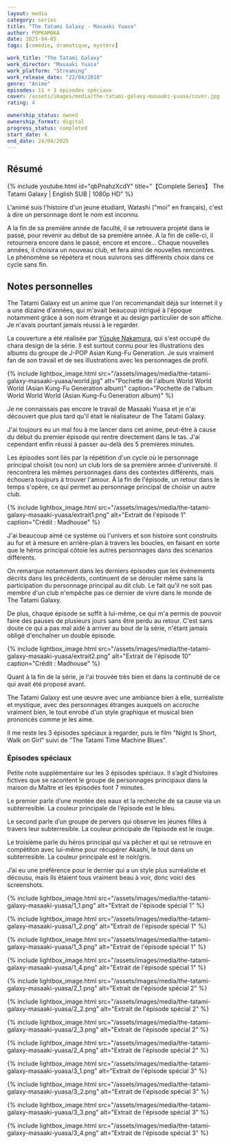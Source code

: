 ```yaml
---
layout: media
category: series
title: "The Tatami Galaxy - Masaaki Yuasa"
author: POPKAMOKA
date: 2025-04-05
tags: [comédie, dramatique, mystère]

work_title: "The Tatami Galaxy"
work_director: "Masaaki Yuasa"
work_platform: "Streaming"
work_release_date: "22/04/2010"
genre: "Anime"
episodes: 11 + 3 épisodes spéciaux
cover: /assets/images/media/the-tatami-galaxy-masaaki-yuasa/cover.jpg
rating: 4

ownership_status: owned
ownership_format: digital
progress_status: completed
start_date: X
end_date: 24/04/2025
---
```


## Résumé
{% include youtube.html id="qbPnahzXcdY" title="【Complete Series】 The Tatami Galaxy | English SUB | 1080p HD" %}

L'animé suis l'histoire d'un jeune étudiant, Watashi ("moi" en français), c'est à dire un personnage dont le nom est inconnu.

A la fin de sa première année de faculté, il se retrouvera projeté dans le passé, pour revenir au début de sa première année. A la fin de celle-ci, il retournera encore dans le passé, encore et encore...
Chaque nouvelles années, il choisira un nouveau club, et fera ainsi de nouvelles rencontres. Le phénomène se répètera et nous suivrons ses différents choix dans ce cycle sans fin.

## Notes personnelles
The Tatami Galaxy est un anime que l'on recommandait déjà sur Internet il y a une dizaine d'années, qui m'avait beaucoup intrigué à l'époque notamment grâce à son nom étrange et au design particulier de son affiche. Je n'avais pourtant jamais réussi à le regarder. 

La couverture a été réalisée par [Yūsuke Nakamura](https://www.instagram.com/yusuke_nakamura_jp/), qui s'est occupé du chara design de la série. Il est surtout connu pour les illustrations des albums du groupe de J-POP Asian Kung-Fu Generation. Je suis vraiment fan de son travail et de ses illustrations avec les personnages de profil.

{% include lightbox_image.html 
   src="/assets/images/media/the-tatami-galaxy-masaaki-yuasa/world.jpg"
   alt="Pochette de l'album World World World (Asian Kung-Fu Generation album)"
   caption="Pochette de l'album World World World (Asian Kung-Fu Generation album)" %}


Je ne connaissais pas encore le travail de Masaaki Yuasa et je n'ai découvert que plus tard qu'il était le réalisateur de The Tatami Galaxy.

J'ai toujours eu un mal fou à me lancer dans cet anime, peut-être à cause du début du premier épisode qui rentre directement dans le tas.
J'ai cependant enfin réussi à passer au-delà des 5 premières minutes.

Les épisodes sont liés par la répétition d'un cycle où le personnage principal choisit (ou non) un club lors de sa première année d'université. Il rencontrera les mêmes personnages dans des contextes différents, mais échouera toujours à trouver l'amour. À la fin de l'épisode, un retour dans le temps s'opère, ce qui permet au personnage principal de choisir un autre club.

{% include lightbox_image.html 
   src="/assets/images/media/the-tatami-galaxy-masaaki-yuasa/extrait1.png"
   alt="Extrait de l'épisode 1"
   caption="Crédit : Madhouse" %}

J'ai beaucoup aimé ce système où l'univers et son histoire sont construits au fur et à mesure en arrière-plan à travers les boucles, en faisant en sorte que le héros principal côtoie les autres personnages dans des scénarios différents.

On remarque notamment dans les derniers épisodes que les événements décrits dans les précédents, continuent de se dérouler même sans la participation du personnage principal au dit club. Le fait qu'il ne soit pas membre d'un club n'empêche pas ce dernier de vivre dans le monde de The Tatami Galaxy.

De plus, chaque épisode se suffit à lui-même, ce qui m'a permis de pouvoir faire des pauses de plusieurs jours sans être perdu au retour. C'est sans doute ce qui a pas mal aidé à arriver au bout de la série, n'étant jamais obligé d'enchaîner un double épisode.

{% include lightbox_image.html 
   src="/assets/images/media/the-tatami-galaxy-masaaki-yuasa/extrait2.png"
   alt="Extrait de l'épisode 10"
   caption="Crédit : Madhouse" %}

Quant à la fin de la série, je l'ai trouvée très bien et dans la continuité de ce qui avait été proposé avant.

The Tatami Galaxy est une œuvre avec une ambiance bien à elle, surréaliste et mystique, avec des personnages étranges auxquels on accroche vraiment bien, le tout enrobé d'un style graphique et musical bien prononcés comme je les aime. 

Il me reste les 3 épisodes spéciaux à regarder, puis le film "Night Is Short, Walk on Girl" suivi de "The Tatami Time Machine Blues".

### Épisodes spéciaux
 Petite note supplémentaire sur les 3 épisodes spéciaux. Il s’agit d’histoires fictives que se racontent le groupe de personnages principaux dans la maison du Maître et les épisodes font 7 minutes.

Le premier parle d’une montée des eaux et la recherche de sa cause via un subterresible. La couleur principale de l’épisode est le bleu.

Le second parle d’un groupe de pervers qui observe les jeunes filles à travers leur subterresible. La couleur principale de l’épisode est le rouge.

Le troisième parle du héros principal qui va pêcher et qui se retrouve en compétiton avec lui-même pour récupérer Akashi, le tout dans un subterresible. La couleur principale est le noir/gris.

J’ai eu une préférence pour le dernier qui a un style plus surréaliste et décousu, mais ils étaient tous vraiment beau à voir, donc voici des screenshots.

{% include lightbox_image.html 
   src="/assets/images/media/the-tatami-galaxy-masaaki-yuasa/1_1.png"
   alt="Extrait de l'épisode spécial 1" %}

{% include lightbox_image.html 
   src="/assets/images/media/the-tatami-galaxy-masaaki-yuasa/1_2.png"
   alt="Extrait de l'épisode spécial 1" %}

{% include lightbox_image.html 
   src="/assets/images/media/the-tatami-galaxy-masaaki-yuasa/1_3.png"
   alt="Extrait de l'épisode spécial 1" %}

{% include lightbox_image.html 
   src="/assets/images/media/the-tatami-galaxy-masaaki-yuasa/1_4.png"
   alt="Extrait de l'épisode spécial 1" %}

{% include lightbox_image.html 
   src="/assets/images/media/the-tatami-galaxy-masaaki-yuasa/2_1.png"
   alt="Extrait de l'épisode spécial 2" %}

{% include lightbox_image.html 
   src="/assets/images/media/the-tatami-galaxy-masaaki-yuasa/2_2.png"
   alt="Extrait de l'épisode spécial 2" %}

{% include lightbox_image.html 
   src="/assets/images/media/the-tatami-galaxy-masaaki-yuasa/2_3.png"
   alt="Extrait de l'épisode spécial 2" %}

{% include lightbox_image.html 
   src="/assets/images/media/the-tatami-galaxy-masaaki-yuasa/2_4.png"
   alt="Extrait de l'épisode spécial 2" %}

{% include lightbox_image.html 
   src="/assets/images/media/the-tatami-galaxy-masaaki-yuasa/3_1.png"
   alt="Extrait de l'épisode spécial 3" %}

{% include lightbox_image.html 
   src="/assets/images/media/the-tatami-galaxy-masaaki-yuasa/3_2.png"
   alt="Extrait de l'épisode spécial 3" %}

{% include lightbox_image.html 
   src="/assets/images/media/the-tatami-galaxy-masaaki-yuasa/3_3.png"
   alt="Extrait de l'épisode spécial 3" %}

{% include lightbox_image.html 
   src="/assets/images/media/the-tatami-galaxy-masaaki-yuasa/3_4.png"
   alt="Extrait de l'épisode spécial 3" %}

